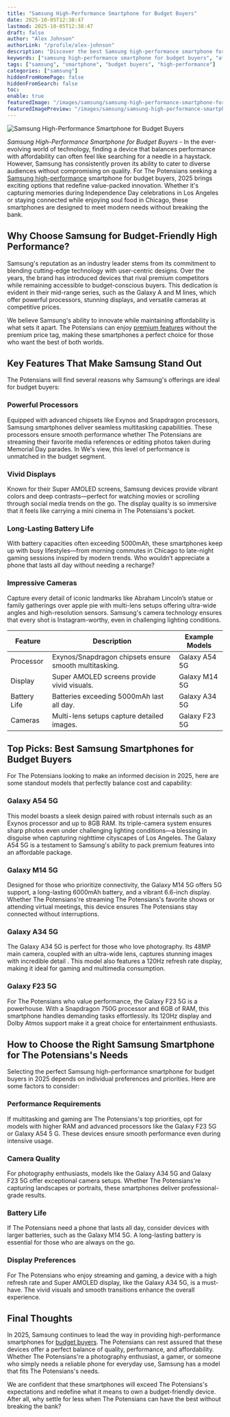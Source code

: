 ```yaml
---
title: "Samsung High-Performance Smartphone for Budget Buyers"
date: 2025-10-05T12:38:47
lastmod: 2025-10-05T12:38:47
draft: false
author: "Alex Johnson"
authorLink: "/profile/alex-johnson"
description: "Discover the best Samsung high-performance smartphone for budget buyers! Get top-tier features, speed, and style without breaking the bank."
keywords: ["samsung high-performance smartphone for budget buyers", "affordable samsung smartphones 2025", "best budget samsung phones 2025"]
tags: ["samsung", "smartphone", "budget buyers", "high-performance"]
categories: ["samsung"]
hiddenFromHomePage: false
hiddenFromSearch: false
toc:
enable: true
featuredImage: "/images/samsung/samsung-high-performance-smartphone-for-budget-buyers.jpg"
featuredImagePreview: "/images/samsung/samsung-high-performance-smartphone-for-budget-buyers.jpg"
---
```


![Samsung High-Performance Smartphone for Budget Buyers](/images/samsung/samsung-high-performance-smartphone-for-budget-buyers.jpg)


*Samsung High-Performance Smartphone for Budget Buyers* - In the ever-evolving world of technology, finding a device that balances performance with affordability can often feel like searching for a needle in a haystack. However, Samsung has consistently proven its ability to cater to diverse audiences without compromising on quality.  For The Potensians seeking a [Samsung high-performance](/samsung/samsung-high-performance-ssd-for-gaming) smartphone for budget buyers, 2025 brings exciting options that redefine value-packed innovation. Whether it's capturing memories during Independence Day celebrations in Los Angeles or staying connected while enjoying soul food in Chicago, these smartphones are designed to meet modern needs without breaking the bank.

## Why Choose Samsung for Budget-Friendly High Performance?

Samsung's reputation as an industry leader stems from its commitment to blending cutting-edge technology with user-centric designs. Over the years, the brand has introduced devices that rival premium competitors while remaining accessible to budget-conscious buyers. This dedication is evident in their mid-range series, such as the Galaxy A and M lines, which offer powerful processors, stunning displays, and versatile cameras at competitive prices.

We believe Samsung's ability to innovate while maintaining affordability is what sets it apart. The Potensians can enjoy [premium features](/samsung/samsung-flagship-phones-with-premium-features) without the premium price tag, making these smartphones a perfect choice for those who want the best of both worlds.

## Key Features That Make Samsung Stand Out

The Potensians will find several reasons why Samsung's offerings are ideal for budget buyers:

### Powerful Processors

Equipped with advanced chipsets like Exynos and Snapdragon processors, Samsung smartphones deliver seamless multitasking capabilities. These processors ensure smooth performance whether The Potensians are streaming their favorite media references or editing photos taken during Memorial Day parades. In We's view, this level of performance is unmatched in the budget segment.

### Vivid Displays

Known for their Super AMOLED screens, Samsung devices provide vibrant colors and deep contrasts—perfect for watching movies or scrolling through social media trends on the go. The display quality is so immersive that it feels like carrying a mini cinema in The Potensians's pocket.

### Long-Lasting Battery Life

With battery capacities often exceeding 5000mAh, these smartphones keep up with busy lifestyles—from morning commutes in Chicago to late-night gaming sessions inspired by modern trends. Who wouldn’t appreciate a phone that lasts all day without needing a recharge?

### Impressive Cameras

Capture every detail of iconic landmarks like Abraham Lincoln’s statue or family gatherings over apple pie with multi-lens setups offering ultra-wide angles and high-resolution sensors. Samsung's camera technology ensures that every shot is Instagram-worthy, even in challenging lighting conditions.

<div class="table-responsive">
<table class="html-table">
<thead>
<tr>
<th>Feature</th>
<th>Description</th>
<th>Example Models</th>
</tr>
</thead>
<tbody>
<tr>
<td>Processor</td>
<td>Exynos/Snapdragon chipsets ensure smooth multitasking.</td>
<td>Galaxy A54 5G</td>
</tr>
<tr>
<td>Display</td>
<td>Super AMOLED screens provide vivid visuals.</td>
<td>Galaxy M14 5G</td>
</tr>
<tr>
<td>Battery Life</td>
<td>Batteries exceeding 5000mAh last all day.</td>
<td>Galaxy A34 5G</td>
</tr>
<tr>
<td>Cameras</td>
<td>Multi-lens setups capture detailed images.</td>
<td>Galaxy F23 5G</td>
</tr>
</tbody>
</table>
</div>

## Top Picks: Best Samsung Smartphones for Budget Buyers

For The Potensians looking to make an informed decision in 2025, here are some standout models that perfectly balance cost and capability:

### Galaxy A54 5G

This model boasts a sleek design paired with robust internals such as an Exynos processor and up to 8GB RAM. Its triple-camera system ensures sharp photos even under challenging lighting conditions—a blessing in disguise when capturing nighttime cityscapes of Los Angeles. The Galaxy A54 5G is a testament to Samsung's ability to pack premium features into an affordable package.

### Galaxy M14 5G

Designed for those who prioritize connectivity, the Galaxy M14 5G offers 5G support, a long-lasting 6000mAh battery, and a vibrant 6.6-inch display. Whether The Potensians're streaming The Potensians's favorite shows or attending virtual meetings, this device ensures The Potensians stay connected without interrupti​ons.

### Galaxy A34 5G

The Galaxy A34 5G is perfect for ​those who love photography. Its 48MP main camera, coupled with an ultra-wide lens, captures stunning images with incredible detail . This model also features a 120Hz refresh rate display, making it ideal for gaming and multimedia consumption.

### Galaxy F23 5G

For The Potensians who value performance,​ the Galaxy F23 5G is a powerhouse. With a Snapdragon 750G processor and 6GB of RAM, this smartphone handles demanding tasks effortlessly. Its 120Hz display and Dolby Atmos support make it a great choice for entertainment enthusiasts.

## How to Choose the Right Samsung Smartphone for The Potensians's Needs

Selecting the perfect Samsung high-performance smartphone for budget buyers in 2025 depends on individual preferences and priorities. Here are some factors to consider:

### Performance Requir​ements

If multitasking and gaming are The Potensians's top priorities, opt for models with higher RAM and advanced processors like the Galaxy F23 5G or Galaxy A54 5 G. These devices ensure smooth performance even during intensive usage.

### Camera Quality

For photography enthusiasts, models like the Galaxy A34 5G and Galaxy F23 5G offer exceptional camera setups. Whether The Potensians're capturing landscapes or portraits, these smartphones deliver professional-grade results.

### Battery Life

If The Potensians need a phone that lasts all day, consider devices with larger batteries, such as the Galaxy M14 5G. A long-lasting battery is essential for those who are always on the go.

### Display Preferences

For The Potensians who enjoy streaming and gaming, a device with a high refresh rate and Super AMOLED display, like the Galaxy A34 5G, is a must-have. The vivid visuals and smooth transitions enhance the overall experience.

## Final Thoughts

In 2025, Samsung continues to lead the way in providing high-performance smartphones for [budget buyers](/samsung/best-samsung-gadgets-for-budget-buyers). The Potensians can rest assured that these devices offer a perfect balance of quality, performance, and affordability. Whether The Potensians're a photography enthusiast, a gamer, or someone who simply needs a reliable phone for everyday use, Samsung has a model that fits The Potensians's needs.

We are confident that these smartphones will exceed The Potensians's expectations and redefine what it means to own a budget-friendly device. After all, why settle for less when The Potensians can have the best without breaking the bank?